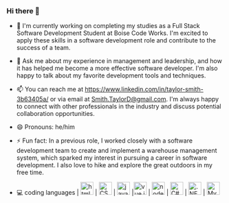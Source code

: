 ### Hi there 👋

- 🔭 I'm currently working on completing my studies as a Full Stack Software Development Student at Boise Code Works. I'm excited to apply these skills in a software development role and contribute to the success of a team.

- 💬 Ask me about my experience in management and leadership, and how it has helped me become a more effective software developer. I'm also happy to talk about my favorite development tools and techniques.

- 📫 You can reach me at https://www.linkedin.com/in/taylor-smith-3b63405a/  or via email at Smith.TaylorD@gmail.com. I'm always happy to connect with other professionals in the industry and discuss potential collaboration opportunities.

- 😄 Pronouns: he/him

- ⚡ Fun fact: In a previous role, I worked closely with a software development team to create and implement a warehouse management system, which sparked my interest in pursuing a career in software development. I also love to hike and explore the great outdoors in my free time.


- 💻 coding languages |   <img src="https://img.icons8.com/external-tal-revivo-shadow-tal-revivo/256/external-html-5-is-a-software-solution-stack-that-defines-the-properties-and-behaviors-of-web-page-logo-shadow-tal-revivo.png" height="30" title="html 5" />   |   <img src="https://img.icons8.com/color/256/css3.png" height="30" title="CSS" />   |   <img src="https://img.icons8.com/color/256/javascript.png" height="30" title="javascript"/>   |<img src="https://img.icons8.com/external-tal-revivo-color-tal-revivo/256/external-vuejs-an-open-source-javascript-framework-for-building-user-interfaces-and-single-page-applications-logo-color-tal-revivo.png" height="30" title="vue.js"/>   |   <img src="https://img.icons8.com/fluency/256/node-js.png" height="30" title="node.js"/>   |   <img src="https://img.icons8.com/fluency/256/c-sharp-logo.png" height="30" title="C#" />   |   <img src="https://img.icons8.com/external-those-icons-lineal-color-those-icons/256/external-Dot-Net-social-media-those-icons-lineal-color-those-icons.png" height="30" title=".NET" />   |   <img src="https://img.icons8.com/fluency/256/mysql-logo.png" height="30" title="MySQL"/>   

